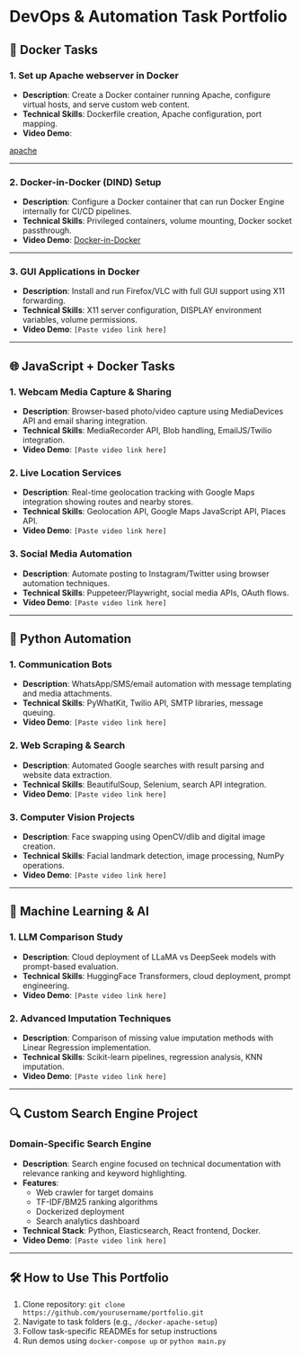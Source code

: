 # DevOps & Automation Task Portfolio

## 🐋 Docker Tasks

### 1. Set up Apache webserver in Docker
- **Description**: Create a Docker container running Apache, configure virtual hosts, and serve custom web content.
- **Technical Skills**: Dockerfile creation, Apache configuration, port mapping.
- **Video Demo**:

[apache](https://github.com/user-attachments/assets/606d8b55-5eb6-4eb6-b635-ee135951b580)

---


### 2. Docker-in-Docker (DIND) Setup
- **Description**: Configure a Docker container that can run Docker Engine internally for CI/CD pipelines.
- **Technical Skills**: Privileged containers, volume mounting, Docker socket passthrough.
- **Video Demo**: [Docker-in-Docker](https://github.com/user-attachments/assets/3f11982b-b705-40bd-bb46-e1b70f258d50)

---

### 3. GUI Applications in Docker
- **Description**: Install and run Firefox/VLC with full GUI support using X11 forwarding.
- **Technical Skills**: X11 server configuration, DISPLAY environment variables, volume permissions.
- **Video Demo**: `[Paste video link here]`

---

## 🌐 JavaScript + Docker Tasks

### 1. Webcam Media Capture & Sharing
- **Description**: Browser-based photo/video capture using MediaDevices API and email sharing integration.
- **Technical Skills**: MediaRecorder API, Blob handling, EmailJS/Twilio integration.
- **Video Demo**: `[Paste video link here]`

### 2. Live Location Services
- **Description**: Real-time geolocation tracking with Google Maps integration showing routes and nearby stores.
- **Technical Skills**: Geolocation API, Google Maps JavaScript API, Places API.
- **Video Demo**: `[Paste video link here]`

### 3. Social Media Automation
- **Description**: Automate posting to Instagram/Twitter using browser automation techniques.
- **Technical Skills**: Puppeteer/Playwright, social media APIs, OAuth flows.
- **Video Demo**: `[Paste video link here]`

---

## 🐍 Python Automation

### 1. Communication Bots
- **Description**: WhatsApp/SMS/email automation with message templating and media attachments.
- **Technical Skills**: PyWhatKit, Twilio API, SMTP libraries, message queuing.
- **Video Demo**: `[Paste video link here]`

### 2. Web Scraping & Search
- **Description**: Automated Google searches with result parsing and website data extraction.
- **Technical Skills**: BeautifulSoup, Selenium, search API integration.
- **Video Demo**: `[Paste video link here]`

### 3. Computer Vision Projects
- **Description**: Face swapping using OpenCV/dlib and digital image creation.
- **Technical Skills**: Facial landmark detection, image processing, NumPy operations.
- **Video Demo**: `[Paste video link here]`

---

## 🤖 Machine Learning & AI

### 1. LLM Comparison Study
- **Description**: Cloud deployment of LLaMA vs DeepSeek models with prompt-based evaluation.
- **Technical Skills**: HuggingFace Transformers, cloud deployment, prompt engineering.
- **Video Demo**: `[Paste video link here]`

### 2. Advanced Imputation Techniques
- **Description**: Comparison of missing value imputation methods with Linear Regression implementation.
- **Technical Skills**: Scikit-learn pipelines, regression analysis, KNN imputation.
- **Video Demo**: `[Paste video link here]`

---

## 🔍 Custom Search Engine Project

### Domain-Specific Search Engine
- **Description**: Search engine focused on technical documentation with relevance ranking and keyword highlighting.
- **Features**:
  - Web crawler for target domains
  - TF-IDF/BM25 ranking algorithms
  - Dockerized deployment
  - Search analytics dashboard
- **Technical Stack**: Python, Elasticsearch, React frontend, Docker.
- **Video Demo**: `[Paste video link here]`

---

## 🛠️ How to Use This Portfolio
1. Clone repository: `git clone https://github.com/yourusername/portfolio.git`
2. Navigate to task folders (e.g., `/docker-apache-setup`)
3. Follow task-specific READMEs for setup instructions
4. Run demos using `docker-compose up` or `python main.py`
